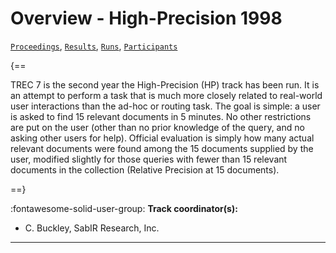 # Overview - High-Precision 1998

[`Proceedings`](./proceedings.md), [`Results`](./results.md), [`Runs`](./runs.md), [`Participants`](./participants.md)

{==

TREC 7 is the second year the High-Precision (HP) track has been run. It is an attempt to perform a task that is much more closely related to real-world user interactions than the ad-hoc or routing task. The goal is simple: a user is asked to find 15 relevant documents in 5 minutes. No other restrictions are put on the user (other than no prior knowledge of the query, and no asking other users for help). Official evaluation is simply how many actual relevant documents were found among the 15 documents supplied by the user, modified slightly for those queries with fewer than 15 relevant documents in the collection (Relative Precision at 15 documents).

==}

:fontawesome-solid-user-group: **Track coordinator(s):**

- C. Buckley, SabIR Research, Inc. 



---

